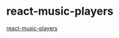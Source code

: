# react-music-players
[react-music-players](https://github.com/inks0815/react-music-players/blob/gh-pages/dist/index.html)
